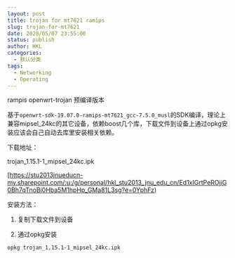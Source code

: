 ```yaml
---
layout: post
title: trojan for mt7621 ramips
slug: trojan-for-mt7621
date: 2020/05/07 23:55:00
status: publish
author: HKL
categories: 
  - 默认分类
tags: 
  - Networking
  - Operating
---
```


rampis openwrt-trojan 预编译版本

基于`openwrt-sdk-19.07.0-ramips-mt7621_gcc-7.5.0_musl`的SDK编译，理论上兼容mipsel_24kc的其它设备，依赖boost几个库，下载文件到设备上通过opkg安装应该会自己自动去库里安装相关依赖。


下载地址：


trojan_1.15.1-1_mipsel_24kc.ipk

[https://stu2013jnueducn-my.sharepoint.com/:u:/g/personal/hkl_stu2013_jnu_edu_cn/Ed1xIGrtPeROjiG0Bh7qTnoBi0Hba5M1hpHp_GMa81L3sg?e=0YphFz)


安装方法：

1. 复制下载文件到设备


2. 通过opkg安装

```bash
opkg trojan_1.15.1-1_mipsel_24kc.ipk
```